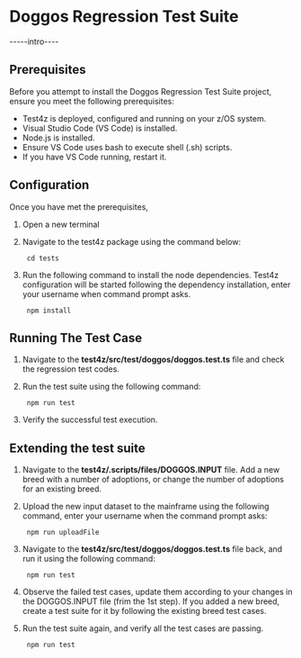 # Doggos Regression Test Suite 

-----intro----

## Prerequisites
Before you attempt to install the Doggos Regression Test Suite project, ensure you meet the following prerequisites:

* Test4z is deployed, configured and running on your z/OS system.
* Visual Studio Code (VS Code) is installed.
* Node.js is installed.
* Ensure VS Code uses bash to execute shell (.sh) scripts. 
* If you have VS Code running, restart it.

## Configuration
Once you have met the prerequisites,

1. Open a new terminal
2. Navigate to the test4z package using the command below:

        cd tests
3. Run the following command to install the node dependencies. Test4z configuration will be started following the 
dependency installation, enter your username when command prompt asks.

        npm install
        
## Running The Test Case

1. Navigate to the **test4z/src/test/doggos/doggos.test.ts** file and check the regression test codes.
2. Run the test suite using the following command:

        npm run test
        
3. Verify the successful test execution.

## Extending the test suite

1. Navigate to the **test4z/.scripts/files/DOGGOS.INPUT** file. Add a new breed with a number of adoptions, or change
the number of adoptions for an existing breed.
2. Upload the new input dataset to the mainframe using the following command, enter your username when 
the command prompt asks:

        npm run uploadFile
        
3. Navigate to the **test4z/src/test/doggos/doggos.test.ts** file back, and run it using the following command:

        npm run test
        
4. Observe the failed test cases, update them according to your changes in the DOGGOS.INPUT file (frim the 1st step). 
If you added a new breed, create a test suite for it by following the existing breed test cases.
5. Run the test suite again, and verify all the test cases are passing.

        npm run test
